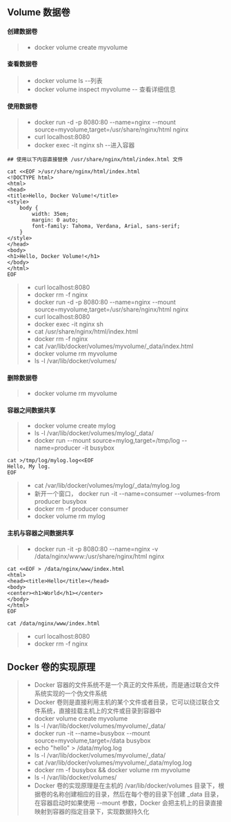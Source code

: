 ## Volume 数据卷

#### 创建数据卷
>- docker volume create myvolume

#### 查看数据卷
>- docker volume ls   --列表
>- docker volume inspect myvolume -- 查看详细信息

#### 使用数据卷
>- docker run -d -p 8080:80 --name=nginx --mount source=myvolume,target=/usr/share/nginx/html nginx
>- curl localhost:8080
>- docker exec -it nginx sh   --进入容器

```
## 使用以下内容直接替换 /usr/share/nginx/html/index.html 文件 

cat <<EOF >/usr/share/nginx/html/index.html
<!DOCTYPE html>
<html>
<head>
<title>Hello, Docker Volume!</title>
<style>
    body {
        width: 35em;
        margin: 0 auto;
        font-family: Tahoma, Verdana, Arial, sans-serif;
    }
</style>
</head>
<body>
<h1>Hello, Docker Volume!</h1>
</body>
</html>
EOF

```

>- curl localhost:8080
>- docker rm -f nginx
>- docker run -d -p 8080:80 --name=nginx --mount source=myvolume,target=/usr/share/nginx/html nginx
>- curl localhost:8080
>- docker exec -it nginx sh 
>- cat /usr/share/nginx/html/index.html
>- docker rm -f nginx
>- cat /var/lib/docker/volumes/myvolume/_data/index.html
>- docker volume rm myvolume
>- ls -l /var/lib/docker/volumes/

#### 删除数据卷
>- docker volume rm myvolume

#### 容器之间数据共享
>- docker volume create mylog
>- ls -l /var/lib/docker/volumes/mylog/_data/
>- docker run --mount source=mylog,target=/tmp/log --name=producer -it busybox

```
cat >/tmp/log/mylog.log<<EOF
Hello, My log.
EOF 
```

>- cat /var/lib/docker/volumes/mylog/_data/mylog.log
>- 新开一个窗口， docker run -it --name=consumer --volumes-from producer busybox
>- docker rm -f producer consumer
>- docker volume rm mylog

#### 主机与容器之间数据共享
>- docker run -it -p 8080:80 --name=nginx -v /data/nginx/www:/usr/share/nginx/html nginx

```
cat <<EOF > /data/nginx/www/index.html
<html>
<head><title>Hello</title></head>
<body>
<center><h1>World</h1></center>
</body>
</html>
EOF

cat /data/nginx/www/index.html
```

>- curl localhost:8080
>- docker rm -f nginx

## Docker 卷的实现原理
>- Docker 容器的文件系统不是一个真正的文件系统，而是通过联合文件系统实现的一个伪文件系统
>- Docker 卷则是直接利用主机的某个文件或者目录，它可以绕过联合文件系统，直接挂载主机上的文件或目录到容器中
>- docker volume create myvolume
>- ls -l /var/lib/docker/volumes/myvolume/_data/
>- docker run -it --name=busybox --mount source=myvolume,target=/data busybox 
>- echo "hello" > /data/mylog.log
>- ls -l /var/lib/docker/volumes/myvolume/_data/
>- cat /var/lib/docker/volumes/myvolume/_data/mylog.log
>- docker rm -f busybox && docker volume rm myvolume
>- ls -l /var/lib/docker/volumes/
>- Docker 卷的实现原理是在主机的 /var/lib/docker/volumes 目录下，根据卷的名称创建相应的目录，然后在每个卷的目录下创建 _data 目录，在容器启动时如果使用 --mount 参数，Docker 会把主机上的目录直接映射到容器的指定目录下，实现数据持久化
